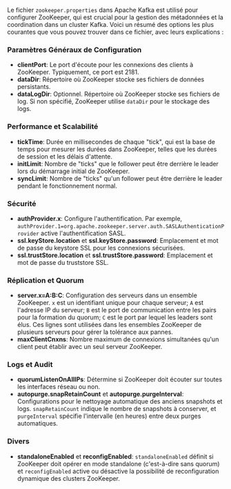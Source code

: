 Le fichier `zookeeper.properties` dans Apache Kafka est utilisé pour configurer ZooKeeper, qui est crucial pour la gestion des métadonnées et la coordination dans un cluster Kafka. Voici un résumé des options les plus courantes que vous pouvez trouver dans ce fichier, avec leurs explications :

### Paramètres Généraux de Configuration
- **clientPort**: Le port d'écoute pour les connexions des clients à ZooKeeper. Typiquement, ce port est 2181.
- **dataDir**: Répertoire où ZooKeeper stocke ses fichiers de données persistants.
- **dataLogDir**: Optionnel. Répertoire où ZooKeeper stocke ses fichiers de log. Si non spécifié, ZooKeeper utilise `dataDir` pour le stockage des logs.

### Performance et Scalabilité
- **tickTime**: Durée en millisecondes de chaque "tick", qui est la base de temps pour mesurer les durées dans ZooKeeper, telles que les durées de session et les délais d'attente.
- **initLimit**: Nombre de "ticks" que le follower peut être derrière le leader lors du démarrage initial de ZooKeeper.
- **syncLimit**: Nombre de "ticks" qu'un follower peut être derrière le leader pendant le fonctionnement normal.

### Sécurité
- **authProvider.x**: Configure l'authentification. Par exemple, `authProvider.1=org.apache.zookeeper.server.auth.SASLAuthenticationProvider` active l'authentification SASL.
- **ssl.keyStore.location** et **ssl.keyStore.password**: Emplacement et mot de passe du keystore SSL pour les connexions sécurisées.
- **ssl.trustStore.location** et **ssl.trustStore.password**: Emplacement et mot de passe du truststore SSL.

### Réplication et Quorum
- **server.x=A:B:C**: Configuration des serveurs dans un ensemble ZooKeeper. `x` est un identifiant unique pour chaque serveur; `A` est l'adresse IP du serveur; `B` est le port de communication entre les pairs pour la formation du quorum; `C` est le port par lequel les leaders sont élus. Ces lignes sont utilisées dans les ensembles ZooKeeper de plusieurs serveurs pour gérer la tolérance aux pannes.
- **maxClientCnxns**: Nombre maximum de connexions simultanées qu'un client peut établir avec un seul serveur ZooKeeper.

### Logs et Audit
- **quorumListenOnAllIPs**: Détermine si ZooKeeper doit écouter sur toutes les interfaces réseau ou non.
- **autopurge.snapRetainCount** et **autopurge.purgeInterval**: Configurations pour le nettoyage automatique des anciens snapshots et logs. `snapRetainCount` indique le nombre de snapshots à conserver, et `purgeInterval` spécifie l'intervalle (en heures) entre deux purges automatiques.

### Divers
- **standaloneEnabled** et **reconfigEnabled**: `standaloneEnabled` définit si ZooKeeper doit opérer en mode standalone (c'est-à-dire sans quorum) et `reconfigEnabled` active ou désactive la possibilité de reconfiguration dynamique des clusters ZooKeeper.

